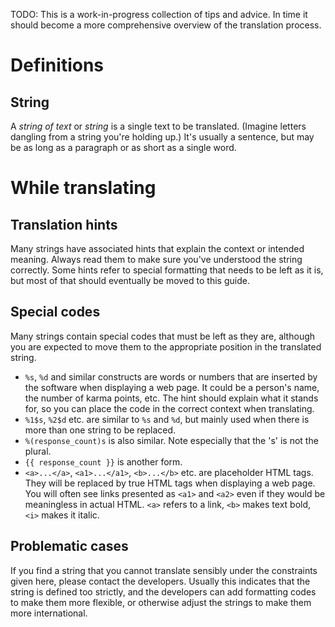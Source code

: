 TODO: This is a work-in-progress collection of tips and advice. In time it should become a more comprehensive overview of the translation process.

Definitions
===========

String
------
A _string of text_ or _string_ is a single text to be translated. (Imagine letters dangling from a string you're holding up.) It's usually a sentence, but may be as long as a paragraph or as short as a single word.


While translating
=================

Translation hints
-----------------

Many strings have associated hints that explain the context or intended meaning. Always read them to make sure you've understood the string correctly. Some hints refer to special formatting that needs to be left as it is, but most of that should eventually be moved to this guide.

Special codes
-------------

Many strings contain special codes that must be left as they are, although you are expected to move them to the appropriate position in the translated string.

* `%s`, `%d` and similar constructs are words or numbers that are inserted by the software when displaying a web page. It could be a person's name, the number of karma points, etc. The hint should explain what it stands for, so you can place the code in the correct context when translating.
* `%1$s`, `%2$d` etc. are similar to `%s` and `%d`, but mainly used when there is more than one string to be replaced.
* `%(response_count)s` is also similar. Note especially that the 's' is not the plural.
* `{{ response_count }}` is another form.
* `<a>...</a>`, `<a1>...</a1>`, `<b>...</b>` etc. are placeholder HTML tags. They will be replaced by true HTML tags when displaying a web page. You will often see links presented as `<a1>` and `<a2>` even if they would be meaningless in actual HTML. `<a>` refers to a link, `<b>` makes text bold, `<i>` makes it italic.

Problematic cases
-----------------

If you find a string that you cannot translate sensibly under the constraints given here, please contact the developers. Usually this indicates that the string is defined too strictly, and the developers can add formatting codes to make them more flexible, or otherwise adjust the strings to make them more international.
